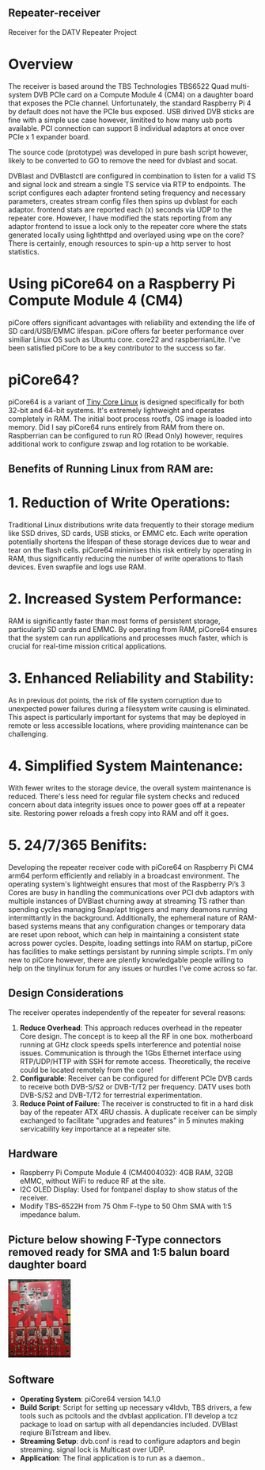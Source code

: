 ## Repeater-receiver
Receiver for the DATV Repeater Project

# Overview
The receiver is based around the TBS Technologies TBS6522 Quad multi-system DVB PCIe card on a Compute Module 4 (CM4) on a daughter board that exposes the PCIe channel. Unfortunately, the standard Raspberry Pi 4 by default does not have the PCIe bus exposed. USB dirived DVB sticks are fine with a simple use case however, limitited to how many usb ports available. PCI connection can support 8 individual adaptors at once over PCIe x 1 expander board.

The source code (prototype) was developed in pure bash script however, likely to be converted to GO to remove the need for dvblast and socat.

DVBlast and DVBlastctl are configured in combination to listen for a valid TS and signal lock and stream a single TS service via RTP to endpoints. The script configures each adapter frontend seting frequency and necessary parameters, creates stream config files then spins up dvblast for each adaptor. frontend stats are reported each (x) seconds via UDP to the repeater core. However, I have modified the stats reporting from any adaptor frontend to issue a lock only to the repeater core where the stats generated locally using lighthttpd and overlayed using wpe on the core? There is certainly, enough resources to spin-up a http server to host statistics.

# Using piCore64 on a Raspberry Pi Compute Module 4 (CM4) 
piCore offers significant advantages with reliability and extending the life of SD card/USB/EMMC lifespan. piCore offers far beeter performance over similiar Linux OS such as Ubuntu core. core22 and raspberrianLite. I've been satisfied piCore to be a key contributor to the success so far. 

# piCore64?
piCore64 is a variant of [Tiny Core Linux](http://tinycorelinux.net/) is designed specifically for both 32-bit and 64-bit systems. It's extremely lightweight and operates completely in RAM. The initial boot process rootfs, OS image is loaded into memory. Did I say piCore64 runs entirely from RAM from there on. Raspberrian can be configured to run RO (Read Only) however, requires additional work to configure zswap and log rotation to be workable. 


## Benefits of Running Linux from RAM are:

# 1. Reduction of Write Operations:
Traditional Linux distributions write data frequently to their storage medium like SSD drives, SD cards, USB sticks, or EMMC etc. Each write operation potentially shortens the lifespan of these storage devices due to wear and tear on the flash cells. piCore64 minimises this risk entirely by operating in RAM, thus significantly reducing the number of write operations to flash devices. Even swapfile and logs use RAM.

# 2. Increased System Performance:
RAM is significantly faster than most forms of persistent storage, particularly SD cards and EMMC. By operating from RAM, piCore64 ensures that the system can run applications and processes much faster, which is crucial for real-time mission critical applications.

# 3. Enhanced Reliability and Stability:
As in previous dot points, the risk of file system corruption due to unexpected power failures during a filesystem write causing is eliminated. This aspect is particularly important for systems that may be deployed in remote or less accessible locations, where providing maintenance can be challenging.

# 4. Simplified System Maintenance:
With fewer writes to the storage device, the overall system maintenance is reduced. There's less need for regular file system checks and reduced concern about data integrity issues once to power goes off at a repeater site. Restoring power reloads a fresh copy into RAM and off it goes.
# 5. 24/7/365 Benifits:
Developing the repeater receiver code with piCore64 on Raspberry Pi CM4 arm64 perform efficiently and reliably in a broadcast environment. The operating system's lightweight ensures that most of the Raspberry Pi’s 3 Cores are busy in handling the communications over PCI dvb adaptors with multiple instances of DVBlast churning away at streaming TS rather than spending cycles managing Snap/apt triggers and many deamons running intermittantly in the background. Additionally, the ephemeral nature of RAM-based systems means that any configuration changes or temporary data are reset upon reboot, which can help in maintaining a consistent state across power cycles. Despite, loading settings into RAM on startup, piCore has facilities to make settings persistant by running simple scripts. I'm only new to piCore however, there are plently knowledgable people willing to help on the tinylinux forum for any issues or hurdles I've come across so far.

## Design Considerations
The receiver operates independently of the repeater for several reasons:
1. **Reduce Overhead**: This approach reduces overhead in the repeater Core design. The concept is to keep all the RF in one box. motherboard running at GHz clock speeds spells interference and potential noise issues. Communication is through the 1Gbs Ethernet interface using RTP/UDP/HTTP with SSH for remote access.  Theoretically, the receive could be located remotely from the core!
2. **Configurable**: Receiver can be configured for different PCIe DVB cards to receive both DVB-S/S2 or DVB-T/T2 per frequency. DATV uses both DVB-S/S2 and DVB-T/T2 for terrestrial experimentation.
3. **Reduce Point of Failure**: The receiver is constructed to fit in a hard disk bay of the repeater ATX 4RU chassis. A duplicate receiver can be simply exchanged to facilitate "upgrades and features" in 5 minutes making servicability key importance at a repeater site.

## Hardware
- Raspberry Pi Compute Module 4 (CM4004032): 4GB RAM, 32GB eMMC, without WiFi to reduce RF at the site.
- I2C OLED Display: Used for fontpanel display to show status of the receiver.
- Modify TBS-6522H from 75 Ohm F-type to 50 Ohm SMA with 1:5 impedance balum.
## Picture below showing F-Type connectors removed ready for SMA and 1:5 balun board daughter board

<img src="/docs/images/TBS-6522H-noFtypes.jpg" width="25%">
  
## Software
- **Operating System**: piCore64 version 14.1.0 
- **Build Script**: Script for setting up necessary v4ldvb, TBS drivers, a few tools such as pcitools and the dvblast application. I'll develop a tcz package to load on sartup with all dependancies included. DVBlast reqiure BiTstream and libev.
- **Streaming Setup**: dvb.conf is read to configure adaptors and begin streaming.  signal lock is Multicast over UDP.
- **Application**: The final application is to run as a daemon.. 

